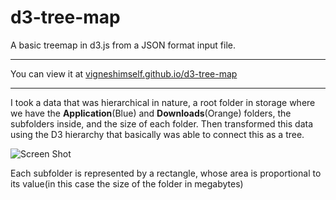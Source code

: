 # d3-tree-map

A basic treemap in d3.js from a JSON format input file. 

<hr/>

You can view it at [vigneshimself.github.io/d3-tree-map](https://vigneshimself.github.io/d3-tree-map/)

<hr/>

I took a data that was hierarchical in nature, a root folder in storage where we have the <b>Application</b>(Blue) and <b>Downloads</b>(Orange) folders, the subfolders inside, and the size of each folder. Then transformed this data using the D3 hierarchy that basically was able to connect this as a tree.

![Screen Shot](https://user-images.githubusercontent.com/40684259/159454035-02e1549d-f2e1-4ca8-b6f9-72d66d6c5646.png)

Each subfolder is represented by a rectangle, whose area is proportional to its value(in this case the size of the folder in megabytes)
